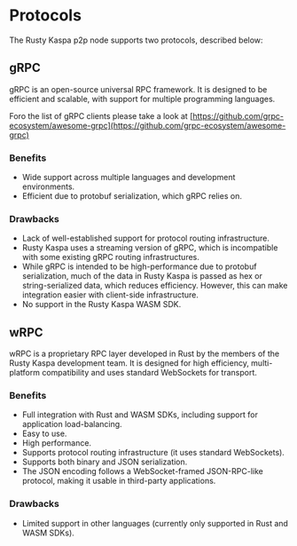 # Protocols

The Rusty Kaspa p2p node supports two protocols, described below:

## gRPC

gRPC is an open-source universal RPC framework. It is designed to be efficient and scalable, with support for multiple programming languages.

Foro the list of gRPC clients please take a look at [https://github.com/grpc-ecosystem/awesome-grpc](https://github.com/grpc-ecosystem/awesome-grpc)

### Benefits

- Wide support across multiple languages and development environments.
- Efficient due to protobuf serialization, which gRPC relies on.

### Drawbacks

- Lack of well-established support for protocol routing infrastructure.
- Rusty Kaspa uses a streaming version of gRPC, which is incompatible with some existing gRPC routing infrastructures.
- While gRPC is intended to be high-performance due to protobuf serialization, much of the data in Rusty Kaspa is passed as hex or string-serialized data, which reduces efficiency. However, this can make integration easier with client-side infrastructure.
- No support in the Rusty Kaspa WASM SDK.

## wRPC

wRPC is a proprietary RPC layer developed in Rust by the members of the Rusty Kaspa development team. It is designed for high efficiency, multi-platform compatibility and uses standard WebSockets for transport.

### Benefits

- Full integration with Rust and WASM SDKs, including support for application load-balancing.
- Easy to use.
- High performance.
- Supports protocol routing infrastructure (it uses standard WebSockets).
- Supports both binary and JSON serialization.
- The JSON encoding follows a WebSocket-framed JSON-RPC-like protocol, making it usable in third-party applications.

### Drawbacks

- Limited support in other languages (currently only supported in Rust and WASM SDKs).


